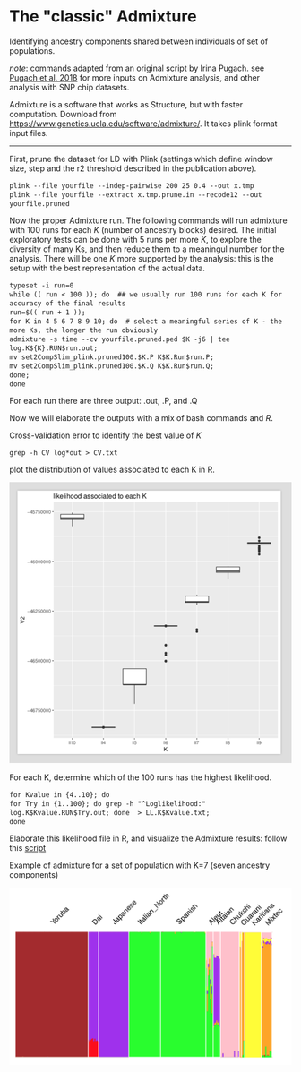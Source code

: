 # The "classic" Admixture
Identifying ancestry components shared between individuals of set of populations.

*note*: commands adapted from an original script by Irina Pugach.
see [Pugach et al. 2018](https://academic.oup.com/mbe/advance-article/doi/10.1093/molbev/msx333/4782510) for more inputs on Admixture analysis, and other analysis with SNP chip datasets.

Admixture is a software that works as Structure, but with faster computation. Download from https://www.genetics.ucla.edu/software/admixture/. It takes plink format input files.


___________________________

First, prune the dataset for LD with Plink (settings which define window size, step and the r2 threshold described in the publication above).
```
plink --file yourfile --indep-pairwise 200 25 0.4 --out x.tmp
plink --file yourfile --extract x.tmp.prune.in --recode12 --out yourfile.pruned
```

Now the proper Admixture run. The following commands will run admixture with 100 runs for each *K* (number of ancestry blocks) desired. The initial exploratory tests can be done with 5 runs per more *K*, to explore the diversity of many Ks, and then reduce them to a meaningul number for the analysis. There will be one *K* more supported by the analysis: this is the setup with the best representation of the actual data.

```
typeset -i run=0
while (( run < 100 )); do  ## we usually run 100 runs for each K for accuracy of the final results
run=$(( run + 1 ));
for K in 4 5 6 7 8 9 10; do  # select a meaningful series of K - the more Ks, the longer the run obviously
admixture -s time --cv yourfile.pruned.ped $K -j6 | tee log.K${K}.RUN$run.out;
mv set2CompSlim_plink.pruned100.$K.P K$K.Run$run.P;
mv set2CompSlim_plink.pruned100.$K.Q K$K.Run$run.Q;
done;
done
```
For each run there are three output: .out, .P, and .Q

Now we will elaborate the outputs with a mix of bash commands and *R*.

Cross-validation error to identify the best value of *K*

```
grep -h CV log*out > CV.txt
```
plot the distribution of values associated to each K in R.

![alt text](https://github.com/chiarabarbieri/SNPs_HumanOrigins_Recipes/blob/master/ADMIXTURE/amixture1.png)

For each K, determine which of the 100 runs has the highest likelihood.

```
for Kvalue in {4..10}; do
for Try in {1..100}; do grep -h "^Loglikelihood:" log.K$Kvalue.RUN$Try.out; done  > LL.K$Kvalue.txt;
done

```


Elaborate this likelihood file in R, and visualize the Admixture results: follow this [script](https://github.com/chiarabarbieri/SNPs_HumanOrigins_Recipes/blob/master/ADMIXTURE/plotting_Admixture.r)

Example of admixture for a set of population with K=7 (seven ancestry components)

![alt text](https://github.com/chiarabarbieri/SNPs_HumanOrigins_Recipes/blob/master/ADMIXTURE/admixture2.png)

